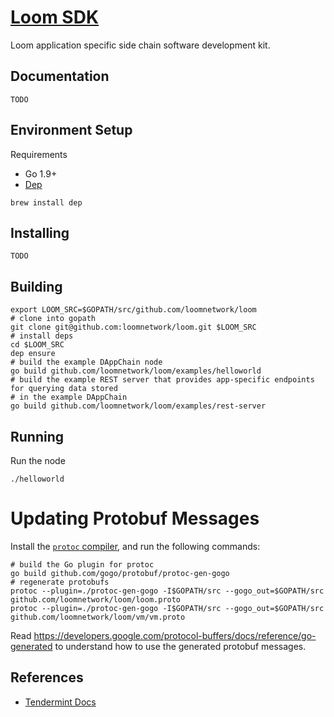 # [Loom SDK](https://loomx.io)

Loom application specific side chain software development kit.

## Documentation

`TODO`

## Environment Setup

Requirements

* Go 1.9+
* [Dep](https://github.com/golang/dep)
```
brew install dep
```

## Installing

`TODO`

## Building

```shell
export LOOM_SRC=$GOPATH/src/github.com/loomnetwork/loom
# clone into gopath
git clone git@github.com:loomnetwork/loom.git $LOOM_SRC
# install deps
cd $LOOM_SRC
dep ensure
# build the example DAppChain node
go build github.com/loomnetwork/loom/examples/helloworld
# build the example REST server that provides app-specific endpoints for querying data stored
# in the example DAppChain
go build github.com/loomnetwork/loom/examples/rest-server
```

## Running

Run the node
```shell
./helloworld
```

# Updating Protobuf Messages

Install the [`protoc` compiler](https://github.com/google/protobuf/releases),
and run the following commands:

```shell
# build the Go plugin for protoc
go build github.com/gogo/protobuf/protoc-gen-gogo
# regenerate protobufs
protoc --plugin=./protoc-gen-gogo -I$GOPATH/src --gogo_out=$GOPATH/src github.com/loomnetwork/loom/loom.proto
protoc --plugin=./protoc-gen-gogo -I$GOPATH/src --gogo_out=$GOPATH/src github.com/loomnetwork/loom/vm/vm.proto
```

Read https://developers.google.com/protocol-buffers/docs/reference/go-generated to understand how
to use the generated protobuf messages.

## References

 * [Tendermint Docs](https://tendermint.readthedocs.io/en/latest/)
